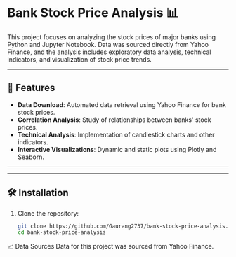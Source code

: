 # Bank Stock Price Analysis 📊

This project focuses on analyzing the stock prices of major banks using Python and Jupyter Notebook. Data was sourced directly from Yahoo Finance, and the analysis includes exploratory data analysis, technical indicators, and visualization of stock price trends.

---

## 🚀 Features

- **Data Download**: Automated data retrieval using Yahoo Finance for bank stock prices.
- **Correlation Analysis**: Study of relationships between banks' stock prices.
- **Technical Analysis**: Implementation of candlestick charts and other indicators.
- **Interactive Visualizations**: Dynamic and static plots using Plotly and Seaborn.

---

---

## 🛠️ Installation

1. Clone the repository:
   ```bash
   git clone https://github.com/Gaurang2737/bank-stock-price-analysis.git
   cd bank-stock-price-analysis

📈 Data Sources
Data for this project was sourced from Yahoo Finance.



